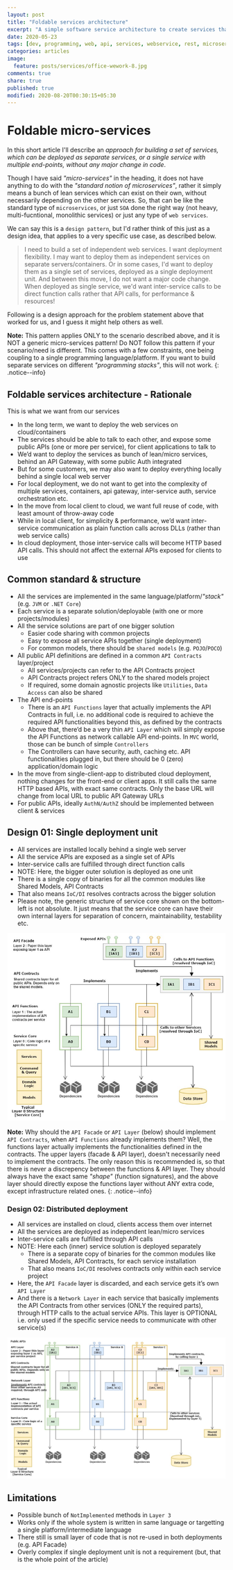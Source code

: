 ```yaml
---
layout: post
title: "Foldable services architecture"
excerpt: "A simple software service architecture to create services that can be scaled out separately, or be run as a single deployment unit"
date: 2020-05-23
tags: [dev, programming, web, api, services, webservice, rest, microservices, soa]
categories: articles
image:
  feature: posts/services/office-wework-8.jpg
comments: true
share: true
published: true
modified: 2020-08-20T00:30:15+05:30
---
```


# Foldable micro-services

In this short article I'll describe an _approach for building a set of services, which can be deployed as separate services, or a single service with multiple end-points, without any major change in code_.

Though I have said _"micro-services"_ in the heading, it does not have anything to do with the _"standard notion of microservices"_, rather it simply means a bunch of lean services which can exist on their own, without necessarily depending on the other services. So, that can be like the standard type of `microservices`, or just `SOA` done the right way (not heavy, multi-fucntional, monolithic services) or just any type of `web services`.

We can say this is a `design pattern`, but I'd rather think of this just as a design idea, that applies to a very specific use case, as described below.

> I need to build a set of independent web services. I want deployment flexibility. I may want to deploy them as independent services on separate servers/containers. Or in some cases, I'd want to deploy them as a single set of services, deployed as a single deployment unit. And between this move, I do not want a major code change. When deployed as single service, we'd want inter-service calls to be direct function calls rather that API calls, for performance & resources!

Following is a design approach for the problem statement above that worked for us, and I guess it might help others as well.

**Note:** This pattern applies ONLY to the scenario described above, and it is NOT a generic micro-services pattern! Do NOT follow this pattern if your scenario/need is different. This comes with a few constraints, one being coupling to a single programming language/platform. If you want to build separate services on different _"programming stacks"_, this will not work.
{: .notice--info}

## Foldable services architecture - Rationale

This is what we want from our services

* In the long term, we want to deploy the web services on cloud/containers
* The services should be able to talk to each other, and expose some public APIs (one or more per service), for client applications to talk to
* We’d want to deploy the services as bunch of lean/micro services, behind an API Gateway, with some public Auth integrated
* But for some customers, we may also want to deploy everything locally behind a single local web server
* For local deployment, we do not want to get into the complexity of multiple services, containers, api gateway, inter-service auth, service orchestration etc.
* In the move from local client to cloud, we want full reuse of code, with least amount of throw-away code
* While in local client, for simplicity & performance, we’d want inter-service communication as plain function calls across DLLs (rather than web service calls)
* In cloud deployment, those inter-service calls will become HTTP based API calls. This should not affect the external APIs exposed for clients to use

## Common standard & structure

* All the services are implemented in the same language/platform/_"stack"_ (e.g. `JVM` or `.NET Core`)
* Each service is a separate solution/deployable (with one or more projects/modules)
* All the service solutions are part of one bigger solution
    * Easier code sharing with common projects
    * Easy to expose all service APIs together (single deployment)
    * For common models, there should be `shared models` (e.g. `POJO`/`POCO`)
* All public API definitions are defined in a common `API Contracts` layer/project
    * All services/projects can refer to the API Contracts project
    * API Contracts project refers ONLY to the shared models project
    * If required, some domain agnostic projects like `Utilities`, `Data Access` can also be shared
* The API end-points
    * There is an `API Functions` layer that actually implements the API Contracts in full, i.e. no additional code is required to achieve the required API functionalities beyond this, as defined by the contracts
    * Above that, there’d be a very thin `API Layer` which will simply expose the API Functions as network callable API end-points. In `MVC` world, those can be bunch of simple `Controllers`
    * The Controllers can have security, auth, caching etc. API functionalities plugged in, but there should be 0 (zero) application/domain logic
* In the move from single-client-app to distributed cloud deployment, nothing changes for the front-end or client apps. It still calls the same HTTP based APIs, with exact same contracts. Only the base URL will change from local URL to public API Gateway URLs
* For public APIs, ideally `AuthN/AuthZ` should be implemented between client & services

## Design 01: Single deployment unit

* All services are installed locally behind a single web server
* All the service APIs are exposed as a single set of APIs
* Inter-service calls are fulfilled through direct function calls
* NOTE: Here, the bigger outer solution is deployed as one unit
* There is a single copy of binaries for all the common modules like Shared Models, API Contracts
* That also means `IoC/DI` resolves contracts across the bigger solution
* Please note, the generic structure of service core shown on the bottom-left is not absolute. It just means that the service core can have their own internal layers for separation of concern, maintainability, testability etc.

![Image](/images/posts/services/FoldableServices_1.jpg)

**Note:** Why should the `API Facade` or `API Layer` (below) should implement `API Contracts`, when `API Functions` already implements them? Well, the functions layer actually implements the functionalities defined in the contracts. The upper layers (facade & API layer), doesn't necessarily need to implement the contracts. The only reason this is recommended is, so that there is never a discrepency between the functions & API layer. They should always have the exact same _"shape"_ (function signatures), and the above layer should directly expose the functions layer without ANY extra code, except infrastructure related ones.
{: .notice--info}

### Design 02: Distributed deployment

* All services are installed on cloud, clients access them over internet
* All the services are deployed as independent lean/micro services
* Inter-service calls are fulfilled through API calls
* NOTE: Here each (inner) service solution is deployed separately
    * There is a separate copy of binaries for the common modules like Shared Models, API Contracts, for each service installation
    * That also means `IoC/DI` resolves contracts only within each service project
* Here, the `API Facade` layer is discarded, and each service gets it’s own `API Layer`
* And there is a `Network Layer` in each service that basically implements the API Contracts from other services (ONLY the required parts), through HTTP calls to the actual service APIs. This layer is OPTIONAL i.e. only used if the specific service needs to communicate with other service(s)

![Image](/images/posts/services/FoldableServices_2.jpg)

## Limitations

* Possible bunch of `NotImplemented` methods in `Layer 3`
* Works only if the whole system is written in same language or targetting a single platform/intermediate language
* There still is small layer of code that is not re-used in both deployments (e.g. API Facade)
* Overly complex if single deployment unit is not a requirement (but, that is the whole point of the article)
